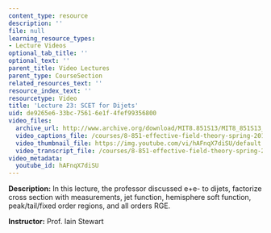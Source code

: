 ```yaml
---
content_type: resource
description: ''
file: null
learning_resource_types:
- Lecture Videos
optional_tab_title: ''
optional_text: ''
parent_title: Video Lectures
parent_type: CourseSection
related_resources_text: ''
resource_index_text: ''
resourcetype: Video
title: 'Lecture 23: SCET for Dijets'
uid: de9265e6-33bc-7561-6e1f-4fef99356800
video_files:
  archive_url: http://www.archive.org/download/MIT8.851S13/MIT8_851S13_lec23_300k.mp4
  video_captions_file: /courses/8-851-effective-field-theory-spring-2013/7ed041d5d41f57cd8225df9d9ab091f3_hAFnqX7diSU.vtt
  video_thumbnail_file: https://img.youtube.com/vi/hAFnqX7diSU/default.jpg
  video_transcript_file: /courses/8-851-effective-field-theory-spring-2013/6c4291fef6b9ba5f66f841d396d4bdcd_hAFnqX7diSU.pdf
video_metadata:
  youtube_id: hAFnqX7diSU
---
```


**Description:** In this lecture, the professor discussed e+e- to dijets, factorize cross section with measurements, jet function, hemisphere soft function, peak/tail/fixed order regions, and all orders RGE.

**Instructor:** Prof. Iain Stewart